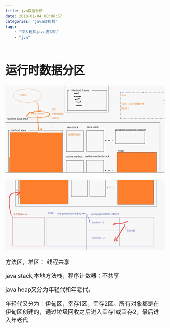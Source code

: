 ```yaml
---
title: jvm数据分区
date: 2018-01-04 00:06:57
categories: "java虚拟机"
tags:
	- "深入理解java虚拟机"
	- "jvm"
---
```

<font size=4 >

# 运行时数据分区

![分区](https://raw.githubusercontent.com/sheltonliu/sheltonliu.github.io/myhexo/blog/MarkdownPhotos/2018/01/04/jvm-001.jpg)


![分区2](https://raw.githubusercontent.com/sheltonliu/sheltonliu.github.io/myhexo/blog/MarkdownPhotos/2018/01/04/jvm-002.jpg)

方法区，堆区： 线程共享

java stack,本地方法栈，程序计数器：不共享


java heap又分为年轻代和年老代。

年轻代又分为：伊甸区，幸存1区，幸存2区。所有对象都是在伊甸区创建的，通过垃圾回收之后进入幸存1或幸存2，最后进入年老代
